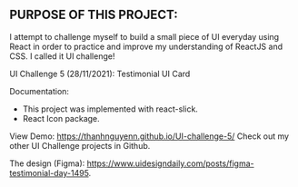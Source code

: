 ## PURPOSE OF THIS PROJECT: 


I attempt to challenge myself to build a small piece of UI everyday using React in order to practice and improve my understanding of ReactJS and CSS. I called it UI challenge! 

UI Challenge 5 (28/11/2021): Testimonial UI Card

Documentation: 
 - This project was implemented with react-slick. 
 - React Icon package. 

View Demo: https://thanhnguyenn.github.io/UI-challenge-5/
Check out my other UI Challenge projects in Github.

The design (Figma): https://www.uidesigndaily.com/posts/figma-testimonial-day-1495.
